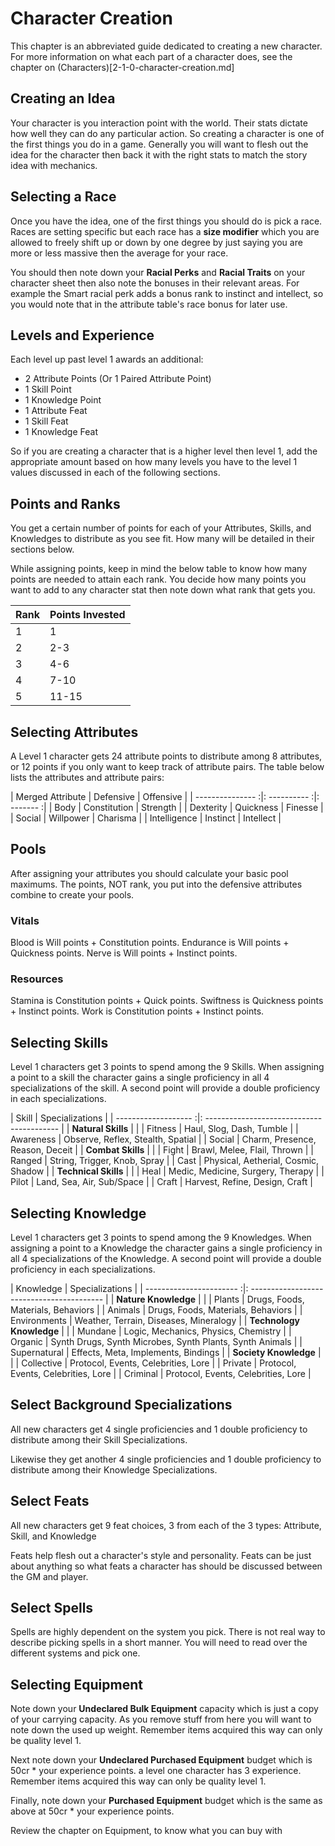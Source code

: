 # Character Creation

This chapter is an abbreviated guide dedicated to creating a new character. For more information on what each part of a character does, see the chapter on (Characters)[2-1-0-character-creation.md]

## Creating an Idea

Your character is you interaction point with the world. Their stats dictate how well they can do any particular action. So creating a character is one of the first things you do in a game. Generally you will want to flesh out the idea for the character then back it with the right stats to match the story idea with mechanics.

## Selecting a Race

Once you have the idea, one of the first things you should do is pick a race. Races are setting specific but each race has a **size modifier** which you are allowed to freely shift up or down by one degree by just saying you are more or less massive then the average for your race.

You should then note down your **Racial Perks** and **Racial Traits** on your character sheet then also note the bonuses in their relevant areas. For example the Smart racial perk adds a bonus rank to instinct and intellect, so you would note that in the attribute table's race bonus for later use.

## Levels and Experience

Each level up past level 1 awards an additional:
* 2 Attribute Points (Or 1 Paired Attribute Point)
* 1 Skill Point
* 1 Knowledge Point
* 1 Attribute Feat
* 1 Skill Feat
* 1 Knowledge Feat

So if you are creating a character that is a higher level then level 1, add the appropriate amount based on how many levels you have to the level 1 values discussed in each of the following sections.

## Points and Ranks

You get a certain number of points for each of your Attributes, Skills, and Knowledges to distribute as you see fit. How many will be detailed in their sections below. 

While assigning points, keep in mind the below table to know how many points are needed to attain each rank. You decide how many points you want to add to any character stat then note down what rank that gets you.

| Rank | Points Invested | 
| ---- | --------------- |
| 1    | 1     |
| 2    | 2-3   |
| 3    | 4-6   |
| 4    | 7-10  |
| 5    | 11-15 |


## Selecting Attributes

A Level 1 character gets 24 attribute points to distribute among 8 attributes, or 12 points if you only want to keep track of attribute pairs. The table below lists the attributes and attribute pairs:


| Merged Attribute | Defensive    | Offensive |
| --------------- :|: ---------- :|: ------- :|
| Body             | Constitution | Strength  |
| Dexterity        | Quickness    | Finesse   |
| Social           | Willpower    | Charisma  |
| Intelligence     | Instinct     | Intellect |



## Pools

After assigning your attributes you should calculate your basic pool maximums. The points, NOT rank, you put into the defensive attributes combine to create your pools. 

### Vitals
Blood is Will points + Constitution points.
Endurance is Will points + Quickness points.
Nerve is Will points + Instinct points.

### Resources
Stamina is Constitution points + Quick points.
Swiftness is Quickness points + Instinct points.
Work is Constitution points + Instinct points. 


## Selecting Skills

Level 1 characters get 3 points to spend among the 9 Skills. When assigning a point to a skill the character gains a single proficiency in all 4 specializations of the skill. A second point will provide a double proficiency in each specializations.

| Skill                | Specializations                            |
| ------------------- :|: ----------------------------------------- |
| **Natural Skills**   |                                            |
|              Fitness | Haul, Slog, Dash, Tumble                   |
|            Awareness | Observe, Reflex, Stealth, Spatial          |
|               Social | Charm, Presence, Reason, Deceit            |
| **Combat Skills**    |                                            |
|                Fight | Brawl, Melee, Flail, Thrown                |
|               Ranged | String, Trigger, Knob, Spray               |
|                 Cast | Physical, Aetherial, Cosmic, Shadow        |
| **Technical Skills** |                                            |
|                 Heal | Medic, Medicine, Surgery, Therapy          |
|                Pilot | Land, Sea, Air, Sub/Space                  |
|                Craft | Harvest, Refine, Design, Craft             |




## Selecting Knowledge

Level 1 characters get 3 points to spend among the 9 Knowledges. When assigning a point to a Knowledge the character gains a single proficiency in all 4 specializations of the Knowledge. A second point will provide a double proficiency in each specializations.


| Knowledge                | Specializations                            |
| ----------------------- :|: ----------------------------------------- |
| **Nature Knowledge**     |                                            |
|                   Plants | Drugs, Foods, Materials, Behaviors         |
|                  Animals | Drugs, Foods, Materials, Behaviors         |
|             Environments | Weather, Terrain, Diseases, Mineralogy     |
| **Technology Knowledge** |                                            |
|                  Mundane | Logic, Mechanics, Physics, Chemistry       |
|                  Organic | Synth Drugs, Synth Microbes, Synth Plants, Synth Animals |
|             Supernatural | Effects, Meta, Implements, Bindings        |
| **Society Knowledge**    |                                            |
|               Collective | Protocol, Events, Celebrities, Lore        |
|                  Private | Protocol, Events, Celebrities, Lore        |
|                 Criminal | Protocol, Events, Celebrities, Lore        |






## Select Background Specializations

All new characters get 4 single proficiencies and 1 double proficiency to distribute among their Skill Specializations.

Likewise they get another 4 single proficiencies and 1 double proficiency to distribute among their Knowledge Specializations.

## Select Feats

All new characters get 9 feat choices, 3 from each of the 3 types: Attribute, Skill, and Knowledge

Feats help flesh out a character's style and personality. Feats can be just about anything so what feats a character has should be discussed between the GM and player.


## Select Spells

Spells are highly dependent on the system you pick. There is not real way to describe picking spells in a short manner. You will need to read over the different systems and pick one.

## Selecting Equipment

Note down your **Undeclared Bulk Equipment** capacity which is just a copy of your carrying capacity. As you remove stuff from here you will want to note down the used up weight. Remember items acquired this way can only be quality level 1.

Next note down your **Undeclared Purchased Equipment** budget which is 50cr * your experience points. a level one character has 3 experience. Remember items acquired this way can only be quality level 1.

Finally, note down your **Purchased Equipment** budget which is the same as above at 50cr * your experience points.

Review the chapter on Equipment, to know what you can buy with


